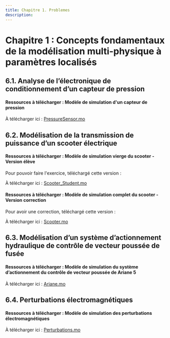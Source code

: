 ```yaml
---
title: Chapitre 1. Problemes
description: 
---
```

# Chapitre 1 : Concepts fondamentaux de la modélisation multi-physique à paramètres localisés   
  


## 6.1. Analyse de l’électronique de conditionnement d’un capteur de pression

#### Ressources à télécharger : Modèle de simulation d'un capteur de pression  

À télécharger ici : [PressureSensor.mo](files/PressureSensor.mo)    




## 6.2. Modélisation de la transmission de puissance d’un scooter électrique


#### Ressources à télécharger : Modèle de simulation vierge du scooter - Version élève
Pour pouvoir faire l'exercice, téléchargé cette version :     

À télécharger ici : [Scooter_Student.mo](files/Scooter_Student.mo)


#### Ressources à télécharger : Modèle de simulation complet  du scooter - Version correction
Pour avoir une correction, téléchargé cette version : 

À télécharger ici : [Scooter.mo](files/Scooter.mo)    



## 6.3.	Modélisation d’un système d’actionnement hydraulique de contrôle de vecteur poussée de fusée  

#### Ressources à télécharger : Modèle de simulation du système d’actionnement du contrôle de vecteur poussée de Ariane 5

À télécharger ici : [Ariane.mo](files/Ariane.mo)    



## 6.4.	Perturbations électromagnétiques

#### Ressources à télécharger : Modèle de simulation des perturbations électromagnétiques

À télécharger ici : [Perturbations.mo](files/Perturbations.mo)    

